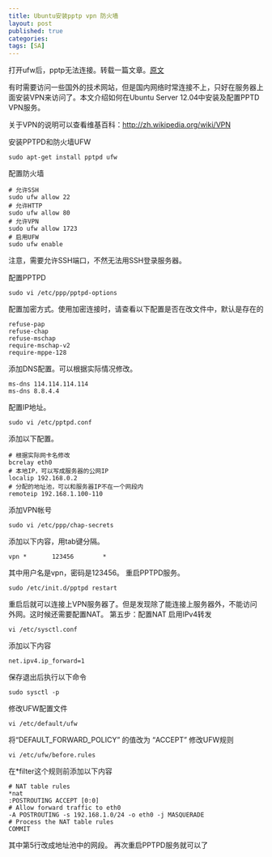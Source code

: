 ```yaml
---
title: Ubuntu安装pptp vpn 防火墙
layout: post
published: true
categories: 
tags: [SA]
---
```


打开ufw后，pptp无法连接。转载一篇文章。[原文](http://www.darrenfang.com/2014/01/install-pptp-vpn-on-ubuntu/)

有时需要访问一些国外的技术网站，但是国内网络时常连接不上，只好在服务器上面安装VPN来访问了。本文介绍如何在Ubuntu Server 12.04中安装及配置PPTD VPN服务。

关于VPN的说明可以查看维基百科：http://zh.wikipedia.org/wiki/VPN

安装PPTPD和防火墙UFW

```
sudo apt-get install pptpd ufw
```

配置防火墙

```
# 允许SSH
sudo ufw allow 22
# 允许HTTP
sudo ufw allow 80
# 允许VPN
sudo ufw allow 1723
# 启用UFW
sudo ufw enable
```

注意，需要允许SSH端口，不然无法用SSH登录服务器。

配置PPTPD

```
sudo vi /etc/ppp/pptpd-options
```

配置加密方式。使用加密连接时，请查看以下配置是否在改文件中，默认是存在的

```
refuse-pap
refuse-chap
refuse-mschap
require-mschap-v2
require-mppe-128
```

添加DNS配置。可以根据实际情况修改。

```
ms-dns 114.114.114.114
ms-dns 8.8.4.4
```

配置IP地址。

```
sudo vi /etc/pptpd.conf
```

添加以下配置。

```
# 根据实际网卡名修改
bcrelay eth0
# 本地IP，可以写成服务器的公网IP
localip 192.168.0.2
# 分配的地址池，可以和服务器IP不在一个网段内
remoteip 192.168.1.100-110
```

添加VPN帐号

```
sudo vi /etc/ppp/chap-secrets
```

添加以下内容，用tab键分隔。

```
vpn *       123456        *
```

其中用户名是vpn，密码是123456。 重启PPTPD服务。

```
sudo /etc/init.d/pptpd restart
```

重启后就可以连接上VPN服务器了。但是发现除了能连接上服务器外，不能访问外网。这时候还需要配置NAT。 第五步：配置NAT 启用IPv4转发

```
vi /etc/sysctl.conf
```

添加以下内容

```
net.ipv4.ip_forward=1
```

保存退出后执行以下命令

```
sudo sysctl -p
```

修改UFW配置文件

```
vi /etc/default/ufw
```

将“DEFAULT_FORWARD_POLICY” 的值改为 “ACCEPT” 修改UFW规则

```
vi /etc/ufw/before.rules
```

在*filter这个规则前添加以下内容

```
# NAT table rules
*nat
:POSTROUTING ACCEPT [0:0]
# Allow forward traffic to eth0
-A POSTROUTING -s 192.168.1.0/24 -o eth0 -j MASQUERADE
# Process the NAT table rules
COMMIT
```

其中第5行改成地址池中的网段。 再次重启PPTPD服务就可以了
